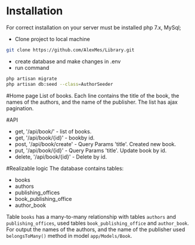 # Installation
For correct installation on your server must be installed php 7.x, MySql;

- Clone project to local machine
```bash
git clone https://github.com/AlexMes/Library.git 
```

- create database and make changes in .env
- run command 
```bash
php artisan migrate
php artisan db:seed --class=AuthorSeeder
```

#Home page
List of books. Each line contains the title of the book, the names of the authors, 
and the name of the publisher. The list has ajax pagination.

#API
- get, '/api/book/' - list of books.
- get, '/api/book/{id}' - bookby id.
- post, '/api/book/create' - Query Params 'title'. Created new book.
- put, '/api/book/{id}' - Query Params 'title'. Update book by id.
- delete, '/api/book/{id}' - Delete by id.

#Realizable logic
The database contains tables:
- books
- authors
- publishing_offices
- book_publishing_office
- author_book

Table `books` has a many-to-many relationship with tables `authors` and `publishing_offices`,
used tables `book_publishing_office` and `author_book`.
For output the names of the authors, and the name of the publisher used `belongsToMany()` method 
in model `app/Models/Book`.